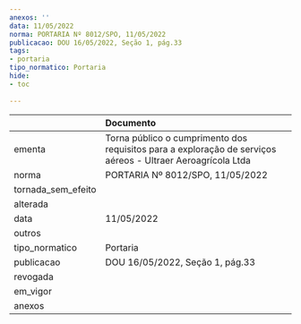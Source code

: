 ```yaml
---
anexos: ''
data: 11/05/2022
norma: PORTARIA Nº 8012/SPO, 11/05/2022
publicacao: DOU 16/05/2022, Seção 1, pág.33
tags:
- portaria
tipo_normatico: Portaria
hide: 
- toc 
 
---
```


|                    | Documento                                                                                                   |
|:-------------------|:------------------------------------------------------------------------------------------------------------|
| ementa             | Torna público o cumprimento dos requisitos para a exploração de serviços aéreos - Ultraer Aeroagrícola Ltda |
| norma              | PORTARIA Nº 8012/SPO, 11/05/2022                                                                            |
| tornada_sem_efeito |                                                                                                             |
| alterada           |                                                                                                             |
| data               | 11/05/2022                                                                                                  |
| outros             |                                                                                                             |
| tipo_normatico     | Portaria                                                                                                    |
| publicacao         | DOU 16/05/2022, Seção 1, pág.33                                                                             |
| revogada           |                                                                                                             |
| em_vigor           |                                                                                                             |
| anexos             |                                                                                                             |